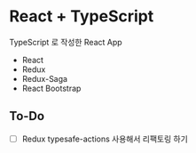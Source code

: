 # React + TypeScript

TypeScript 로 작성한 React App



- React
- Redux
- Redux-Saga
- React Bootstrap



## To-Do

- [ ] Redux typesafe-actions 사용해서 리팩토링 하기